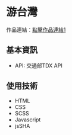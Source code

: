 # 游台灣
作品連結：[點擊作品連結1](https://2021thef2e-week1.netlify.app)

## 基本資訊
- API: 交通部TDX API

## 使用技術
- HTML
- CSS
- SCSS
- Javascript
- jsSHA
